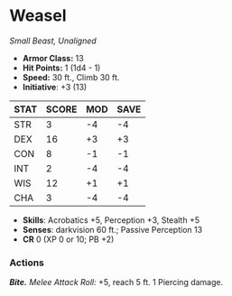 # Weasel

*Small Beast, Unaligned*

- **Armor Class:** 13
- **Hit Points:** 1 (1d4 - 1)
- **Speed:** 30 ft., Climb 30 ft.
- **Initiative**: +3 (13)

|STAT|SCORE|MOD|SAVE|
| --- | --- | --- | ---- |
| STR | 3 | -4 | -4 |
| DEX | 16 | +3 | +3 |
| CON | 8 | -1 | -1 |
| INT | 2 | -4 | -4 |
| WIS | 12 | +1 | +1 |
| CHA | 3 | -4 | -4 |

- **Skills**: Acrobatics +5, Perception +3, Stealth +5
- **Senses**: darkvision 60 ft.; Passive Perception 13
- **CR** 0 (XP 0 or 10; PB +2)

### Actions

***Bite.*** *Melee Attack Roll:* +5, reach 5 ft. 1 Piercing damage.
